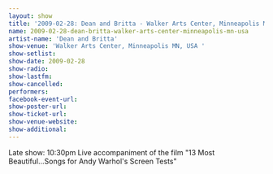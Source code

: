 ```yaml
---
layout: show
title: '2009-02-28: Dean and Britta - Walker Arts Center, Minneapolis MN, USA '
name: 2009-02-28-dean-britta-walker-arts-center-minneapolis-mn-usa
artist-name: 'Dean and Britta'
show-venue: 'Walker Arts Center, Minneapolis MN, USA '
show-setlist: 
show-date: 2009-02-28
show-radio: 
show-lastfm: 
show-cancelled: 
performers: 
facebook-event-url: 
show-poster-url: 
show-ticket-url: 
show-venue-website: 
show-additional: 
---
```


Late show: 10:30pm Live accompaniment of the film &quot;13 Most Beautiful...Songs for Andy Warhol\'s Screen Tests&quot;